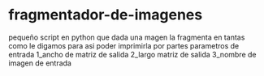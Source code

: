 # fragmentador-de-imagenes
pequeño script en python que dada una magen la fragmenta en tantas como le digamos para asi poder imprimirla por partes
parametros de entrada 
1_ancho de matriz de salida
2_largo matriz de salida
3_nombre de imagen de entrada
